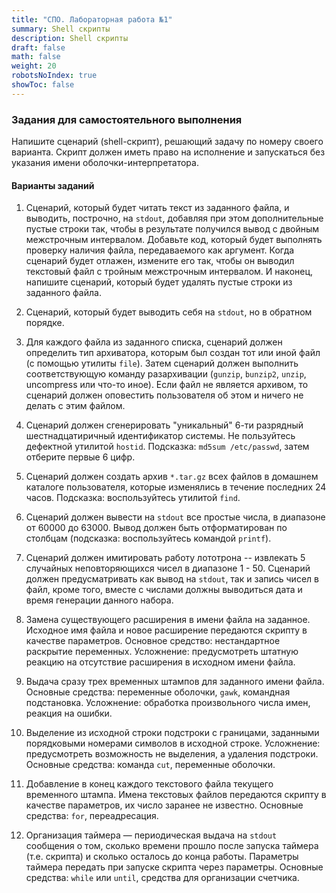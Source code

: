 ```yaml
---
title: "СПО. Лабораторная работа №1"
summary: Shell скрипты
description: Shell скрипты
draft: false
math: false
weight: 20
robotsNoIndex: true
showToc: false
---
```

### Задания для самостоятельного выполнения

Напишите сценарий (shell-скрипт), решающий задачу по номеру своего варианта. Скрипт должен иметь право на исполнение и запускаться без указания имени оболочки-интерпретатора.

#### Варианты заданий

1. Cценарий, который будет читать текст из заданного файла, и выводить, построчно, на `stdout`, добавляя при этом дополнительные пустые строки так, чтобы в результате получился вывод с двойным межстрочным интервалом. Добавьте код, который будет выполнять проверку наличия файла, передаваемого как аргумент. Когда сценарий будет отлажен, измените его так, чтобы он выводил текстовый файл с тройным межстрочным интервалом. И наконец, напишите сценарий, который будет удалять пустые строки из заданного файла.

2. Cценарий, который будет выводить себя на `stdout`, но в обратном порядке.

3. Для каждого файла из заданного списка, сценарий должен определить тип архиватора, которым был создан тот или иной файл (с помощью утилиты `file`). Затем сценарий должен выполнить соответствующую команду разархивации (`gunzip`, `bunzip2`, `unzip`, uncompress или что-то иное). Если файл не является архивом, то сценарий должен оповестить пользователя об этом и ничего не делать с этим файлом.

4. Сценарий должен сгенерировать "уникальный" 6-ти разрядный шестнадцатиричный идентификатор системы. Не пользуйтесь дефектной утилитой `hostid`. Подсказка: `md5sum /etc/passwd`, затем отберите первые 6 цифр.

5. Сценарий должен создать архив `*.tar.gz` всех файлов в домашнем каталоге пользователя, которые изменялись в течение последних 24 часов. Подсказка: воспользуйтесь утилитой `find`.

6. Сценарий должен вывести на `stdout` все простые числа, в диапазоне от 60000 до 63000. Вывод должен быть отформатирован по столбцам (подсказка: воспользуйтесь командой `printf`).

7. Сценарий должен имитировать работу лототрона -- извлекать 5 случайных неповторяющихся чисел в диапазоне 1 - 50. Сценарий должен предусматривать как вывод на `stdout`, так и запись чисел в файл, кроме того, вместе с числами должны выводиться дата и время генерации данного набора.

8. Замена существующего расширения в имени файла на заданное. Исходное имя файла и новое расширение передаются скрипту в качестве параметров. Основное средство: нестандартное раскрытие переменных. Усложнение: предусмотреть штатную реакцию на отсутствие расширения в исходном имени файла.

9. Выдача сразу трех временных штампов для заданного имени файла. Основные средства: переменные оболочки, `gawk`, командная подстановка. Усложнение: обработка произвольного числа имен, реакция на ошибки.

10. Выделение из исходной строки подстроки с границами, заданными порядковыми номерами символов в исходной строке. Усложнение: предусмотреть возможность не выделения, а удаления подстроки. Основные средства: команда `cut`, переменные оболочки.

11. Добавление в конец каждого текстового файла текущего временного штампа. Имена текстовых файлов передаются скрипту в качестве параметров, их число заранее не известно. Основные средства: `for`, переадресация.

12. Организация таймера — периодическая выдача на `stdout` сообщения о том, сколько времени прошло после запуска таймера (т.е. скрипта) и сколько осталось до конца работы. Параметры таймера передать при запуске скрипта через параметры. Основные средства: `while` или `until`, средства для организации счетчика.

